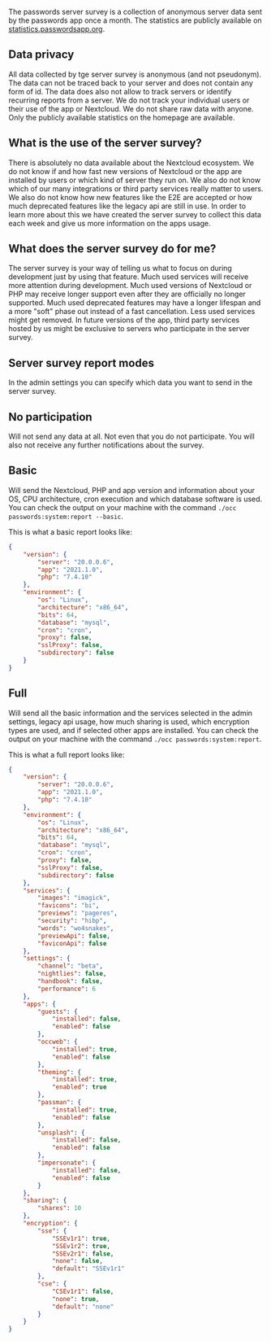 The passwords server survey is a collection of anonymous server data sent by the passwords app once a month.
The statistics are publicly available on [statistics.passwordsapp.org](https://statistics.passwordsapp.org/).


## Data privacy
All data collected by tge server survey is anonymous (and not pseudonym).
The data can not be traced back to your server and does not contain any form of id.
The data does also not allow to track servers or identify recurring reports from a server.
We do not track your individual users or their use of the app or Nextcloud.
We do not share raw data with anyone.
Only the publicly available statistics on the homepage are available.


## What is the use of the server survey?
There is absolutely no data available about the Nextcloud ecosystem.
We do not know if and how fast new versions of Nextcloud or the app are installed by users or which kind of server they run on.
We also do not know which of our many integrations or third party services really matter to users.
We also do not know how new features like the E2E are accepted or how much deprecated features like the legacy api are still in use.
In order to learn more about this we have created the server survey to collect this data each week and give us more information on the apps usage.

## What does the server survey do for me?
The server survey is your way of telling us what to focus on during development just by using that feature.
Much used services will receive more attention during development.
Much used versions of Nextcloud or PHP may receive longer support even after they are officially no longer supported.
Much used deprecated features may have a longer lifespan and a more "soft" phase out instead of a fast cancellation.
Less used services might get removed.
In future versions of the app, third party services hosted by us might be exclusive to servers who participate in the server survey.

## Server survey report modes
In the admin settings you can specify which data you want to send in the server survey.

## No participation
Will not send any data at all.
Not even that you do not participate.
You will also not receive any further notifications about the survey.

## Basic
Will send the Nextcloud, PHP and app version and information about your OS, CPU architecture, cron execution and which database software is used.
You can check the output on your machine with the command `./occ passwords:system:report --basic`.

This is what a basic report looks like:
```json
{
    "version": {
        "server": "20.0.0.6",
        "app": "2021.1.0",
        "php": "7.4.10"
    },
    "environment": {
        "os": "Linux",
        "architecture": "x86_64",
        "bits": 64,
        "database": "mysql",
        "cron": "cron",
        "proxy": false,
        "sslProxy": false,
        "subdirectory": false
    }
}
```



## Full
Will send all the basic information and the services selected in the admin settings, legacy api usage, how much sharing is used, which encryption types are used, and if selected other apps are installed.
You can check the output on your machine with the command `./occ passwords:system:report`.

This is what a full report looks like:
```json
{
    "version": {
        "server": "20.0.0.6",
        "app": "2021.1.0",
        "php": "7.4.10"
    },
    "environment": {
        "os": "Linux",
        "architecture": "x86_64",
        "bits": 64,
        "database": "mysql",
        "cron": "cron",
        "proxy": false,
        "sslProxy": false,
        "subdirectory": false
    },
    "services": {
        "images": "imagick",
        "favicons": "bi",
        "previews": "pageres",
        "security": "hibp",
        "words": "wo4snakes",
        "previewApi": false,
        "faviconApi": false
    },
    "settings": {
        "channel": "beta",
        "nightlies": false,
        "handbook": false,
        "performance": 6
    },
    "apps": {
        "guests": {
            "installed": false,
            "enabled": false
        },
        "occweb": {
            "installed": true,
            "enabled": false
        },
        "theming": {
            "installed": true,
            "enabled": true
        },
        "passman": {
            "installed": true,
            "enabled": false
        },
        "unsplash": {
            "installed": false,
            "enabled": false
        },
        "impersonate": {
            "installed": false,
            "enabled": false
        }
    },
    "sharing": {
        "shares": 10
    },
    "encryption": {
        "sse": {
            "SSEv1r1": true,
            "SSEv1r2": true,
            "SSEv2r1": false,
            "none": false,
            "default": "SSEv1r1"
        },
        "cse": {
            "CSEv1r1": false,
            "none": true,
            "default": "none"
        }
    }
}
```